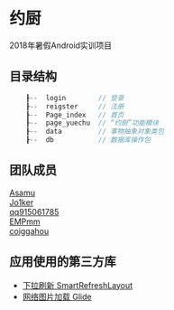 # 约厨
2018年暑假Android实训项目

## 目录结构
```c
    ┠--  login        // 登录
    ┠--  reigster     // 注册
    ┠--  Page_index   // 首页
    ┠--  page_yuechu  // “约厨”功能模块
    ┠--  data         // 事物抽象对象类包
    ┠--  db           // 数据库操作包
```

## 团队成员
[Asamu](https://github.com/AsamuQ)    
[Jo1ker](https://github.com/Jo1ker)    
[qq915061785](https://github.com/qq915061785)    
[EMPmm](https://github.com/EMPmm)    
[coiggahou](https://github.com/coiggahou)    

## 应用使用的第三方库
* [下拉刷新 SmartRefreshLayout](https://github.com/scwang90/SmartRefreshLayout)
* [网络图片加载 Glide](https://github.com/bumptech/glide)
